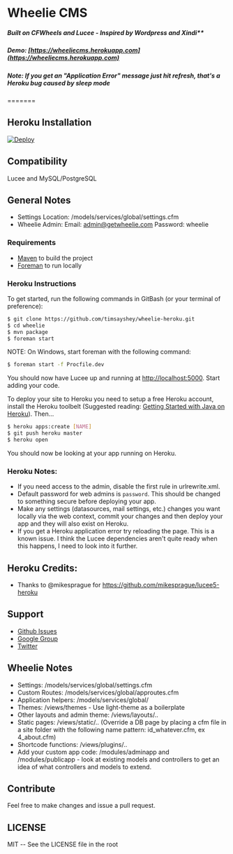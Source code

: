 # Wheelie CMS
 
##### Built on CFWheels and Lucee - Inspired by Wordpress and Xindi**

##### Demo: [https://wheeliecms.herokuapp.com](https://wheeliecms.herokuapp.com) 
##### Note: If you get an "Application Error" message just hit refresh, that's a Heroku bug caused by sleep mode

=======
## Heroku Installation

[![Deploy](https://www.herokucdn.com/deploy/button.png)](https://dashboard.heroku.com/new?button-url=https%3A%2F%2Fgithub.com%2Ftimsayshey%2Fwheelie-heroku&template=https%3A%2F%2Fgithub.com%2Ftimsayshey%2Fwheelie-heroku)

## Compatibility

Lucee and MySQL/PostgreSQL

## General Notes

* Settings Location: /models/services/global/settings.cfm
* Wheelie Admin: Email: admin@getwheelie.com Password: wheelie

### Requirements

- [Maven](http://maven.apache.org/) to build the project
- [Foreman](https://github.com/ddollar/foreman) to run locally

### Heroku Instructions

To get started, run the following commands in GitBash (or your terminal of preference):

```bash
$ git clone https://github.com/timsayshey/wheelie-heroku.git
$ cd wheelie
$ mvn package
$ foreman start
```

NOTE: On Windows, start foreman with the following command:

```bash
$ foreman start -f Procfile.dev
```

You should now have Lucee up and running at <http://localhost:5000>. Start adding your code.

To deploy your site to Heroku you need to setup a free Heroku account, install the Heroku toolbelt (Suggested reading: [Getting Started with Java on Heroku](https://devcenter.heroku.com/articles/getting-started-with-java)). Then...

```bash
$ heroku apps:create [NAME]
$ git push heroku master
$ heroku open
```

You should now be looking at your app running on Heroku.

### Heroku Notes:

* If you need access to the admin, disable the first rule in urlrewrite.xml.
* Default password for web admins is `password`. This should be changed to something secure before deploying your app.
* Make any settings (datasources, mail settings, etc.) changes you want locally via the web context, commit your changes and then deploy your app and they will also exist on Heroku.
* If you get a Heroku application error try reloading the page. This is a known issue. I think the Lucee dependencies aren't quite ready when this happens, I need to look into it further.

## Heroku Credits:

- Thanks to @mikesprague for https://github.com/mikesprague/lucee5-heroku

## Support

* [Github Issues](https://github.com/timsayshey/wheelie/issues)
* [Google Group](https://groups.google.com/forum/#!forum/wheelie-cms)
* [Twitter](http://twitter.com/wheeliecms)

## Wheelie Notes

* Settings:  /models/services/global/settings.cfm
* Custom Routes: /models/services/global/approutes.cfm
* Application helpers: /models/services/global/
* Themes: /views/themes - Use light-theme as a boilerplate
* Other layouts and admin theme: /views/layouts/..
* Static pages: /views/static/.. (Override a DB page by placing a cfm file in a site folder with the following name pattern: id_whatever.cfm, ex 4_about.cfm)
* Shortcode functions: /views/plugins/..
* Add your custom app code: /modules/adminapp and /modules/publicapp - look at existing models and controllers to get an idea of what controllers and models to extend.

## Contribute

Feel free to make changes and issue a pull request.

## LICENSE

MIT -- See the LICENSE file in the root
